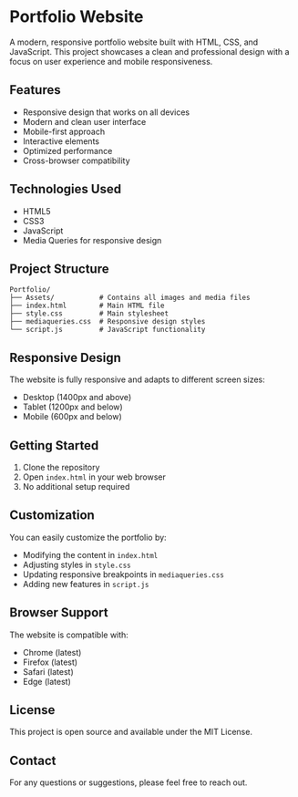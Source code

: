 # Portfolio Website

A modern, responsive portfolio website built with HTML, CSS, and JavaScript. This project showcases a clean and professional design with a focus on user experience and mobile responsiveness.

## Features

- Responsive design that works on all devices
- Modern and clean user interface
- Mobile-first approach
- Interactive elements
- Optimized performance
- Cross-browser compatibility

## Technologies Used

- HTML5
- CSS3
- JavaScript
- Media Queries for responsive design

## Project Structure

```
Portfolio/
├── Assets/           # Contains all images and media files
├── index.html        # Main HTML file
├── style.css         # Main stylesheet
├── mediaqueries.css  # Responsive design styles
└── script.js         # JavaScript functionality
```

## Responsive Design

The website is fully responsive and adapts to different screen sizes:
- Desktop (1400px and above)
- Tablet (1200px and below)
- Mobile (600px and below)

## Getting Started

1. Clone the repository
2. Open `index.html` in your web browser
3. No additional setup required

## Customization

You can easily customize the portfolio by:
- Modifying the content in `index.html`
- Adjusting styles in `style.css`
- Updating responsive breakpoints in `mediaqueries.css`
- Adding new features in `script.js`

## Browser Support

The website is compatible with:
- Chrome (latest)
- Firefox (latest)
- Safari (latest)
- Edge (latest)

## License

This project is open source and available under the MIT License.

## Contact

For any questions or suggestions, please feel free to reach out. 
